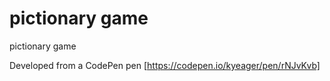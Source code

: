 # pictionary game
 pictionary game

Developed from a CodePen pen [https://codepen.io/kyeager/pen/rNJvKvb]
